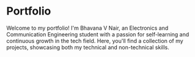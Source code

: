 # Portfolio
Welcome to my  portfolio! I'm Bhavana V Nair, an Electronics and Communication Engineering student with a passion for self-learning and continuous growth in the tech field. Here, you'll find a collection of my projects, showcasing both my technical and non-technical skills.
